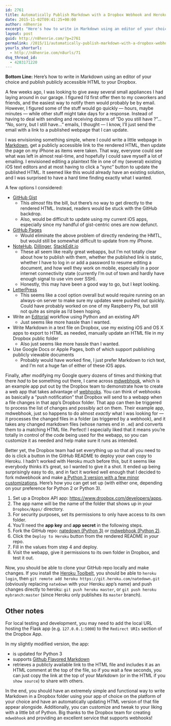```yaml
---
id: 2761
title: Automatically Publish Markdown with a Dropbox Webhook and Heroku
date: 2015-11-02T09:41:25+00:00
author: n8henrie
excerpt: "Here's how to write in Markdown using an editor of your choice and publish  publicly accessible HTML to your Dropbox."
layout: post
guid: http://n8henrie.com/?p=2761
permalink: /2015/11/automatically-publish-markdown-with-a-dropbox-webhook-and-heroku/
yourls_shorturl:
  - http://n8henrie.com/n8urls/71
dsq_thread_id:
  - 4283171220
---
```

**Bottom Line:** Here&#8217;s how to write in Markdown using an editor of your choice and publish publicly accessible HTML to your Dropbox.<!--more-->

A few weeks ago, I was looking to give away several small appliances I had laying around in our garage. I figured I&#8217;d first offer then to my coworkers and friends, and the easiest way to notify them would probably be by email. However, I figured some of the stuff would go quickly &#8212; hours, maybe minutes &#8212; while other stuff might take days for a response. Instead of having to deal with sending and receiving dozens of &#8220;Do you still have ?&#8221;&#8230; &#8220;No, sorry, but I still have&#8230;&#8221; emails, I thought &#8212; I know, I&#8217;ll just send the email with a link to a published webpage that I can update.

I was envisioning something simple, where I could write a little webpage in <a href="https://daringfireball.net/projects/markdown/" target="_blank" title="Daring Fireball: Markdown">Markdown</a>, get a publicly accessible link to the rendered HTML, then update the page on my iPhone as items were taken. That way, everyone could see what was left in almost real-time, and hopefully I could save myself a lot of emailing. I envisioned editing a plaintext file in one of my (several) existing iOS text editors and at most having to click a &#8220;sync&#8221; button to update the published HTML. It seemed like this would already have an existing solution, and I was surprised to have a hard time finding exactly what I wanted.

A few options I considered:

  * <a href="https://gist.github.com/" target="_blank">GitHub Gist</a> 
      * This _almost_ fits the bill, but there&#8217;s no way to get directly to the rendered HTML. Instead, readers would be stuck with the GitHub backdrop.
      * Also, would be difficult to update using my current iOS apps, especially since my handful of gist-centric ones are now defunct.
  * <a href="https://pages.github.com/" target="_blank">GitHub Pages</a> 
      * Would eliminate the above problem of directly rendering the HMTL, but would still be somewhat difficult to update from my iPhone.
  * <a href="https://notehub.org" target="_blank">NoteHub</a>, <a href="http://dillinger.io" target="_blank">Dillinger</a>, <a href="https://stackedit.io" target="_blank">StackEdit.io</a> 
      * These all seem like really great webapps, but I&#8217;m not totally clear about how to publish with them, whether the published link is static, whether I have to log in or add a password to resume editing a document, and how well they work on mobile, especially in a poor internet connectivity state (currently I&#8217;m out of town and hardly have enough signal to use vim over SSH).
      * Honestly, this may have been a good way to go, but I kept looking.
  * <a href="https://github.com/an0/Letterpress" target="_blank">LetterPress</a> 
      * This seems like a cool option overall but would require running on an always-on server to make sure my updates were pushed out quickly. Could have probably worked on one of my Raspberry Pis, but still not quite as simple as I&#8217;d been hoping.
  * Write an <a href="https://itunes.apple.com/us/app/editorial/id673907758?mt=8&uo=4&at=10l5H6" target="_blank" title="Editorial">Editorial</a> workflow using Python and an existing API 
      * Just seems like more hassle than I wanted.
  * Write Markdown in a text file on Dropbox, use my existing iOS and OS X apps to export to HTML as needed, manually update an HTML file in my Dropbox public folder 
      * Also just seems like more hassle than I wanted.
  * Use Google Docs or Apple Pages, both of which support publishing publicly viewable documents 
      * Probably would have worked fine, I just prefer Markdown to rich text, and I&#8217;m not a huge fan of either of these iOS apps.

Finally, after modifying my Google query dozens of times and thinking that there _had_ to be something out there, I came across <a href="https://github.com/dropbox/mdwebhook" target="_blank">mdwebhook</a>, which is an example app put out by the Dropbox team to demonstrate how to create a web app that takes advantage of <a href="https://www.dropbox.com/developers/reference/webhooks#tutorial" target="_blank">webhooks</a>. You can think of webhooks as basically a &#8220;push notification&#8221; that Dropbox will send to a webapp when a file changes in that app&#8217;s Dropbox folder. That app can then be triggered to process the list of changes and possibly act on them. Their example app, mdwebhook, just so happens to do almost _exactly_ what I was looking for &#8212; it processes the changed files in a folder (as triggered by a webhook), and it takes any changed markdown files (whose names end in `.md`) and converts them to a matching HTML file. Perfect! I especially liked that it means you&#8217;re totally in control of the code being used for the webapp, so you can customize it as needed and help make sure it runs as intended.

Better yet, the Dropbox team had set everything up so that all you need to do is click a button in the GitHub README to deploy your own copy to Heroku. I hadn&#8217;t worked with Heroku much before this, but it seems like everybody thinks it&#8217;s great, so I wanted to give it a shot. It ended up being surprisingly easy to do, and in fact it worked well enough that I decided to fork mdwebhook and make <a href="https://github.com/n8henrie/natedown" target="_blank">a Python 3 version with a few minor customizations</a>. Here&#8217;s how you can get set up (with either one, depending on your preference for Python 2 or Python 3).

  1. Set up a Dropbox API app: <https://www.dropbox.com/developers/apps>.
  2. The app name will be the name of the folder that shows up in your `Dropbox/Apps/` directory.
  3. For security purposes, set its permissions to only have access to its own folder.
  4. You&#8217;ll need the **app key** and **app secret** in the following steps.
  5. Fork the GitHub repo: <a href="https://github.com/n8henrie/natedown" target="_blank">natedown (Python 3)</a> or <a href="https://github.com/dropbox/mdwebhook" target="_blank">mdwebhook (Python 2)</a>.
  6. Click the `Deploy to Heroku` button from the rendered README in _your_ repo.
  7. Fill in the values from step 4 and deploy.
  8. Visit the webapp, give it permissions to its own folder in Dropbox, and test it out.

Now, you should be able to clone your GitHub repo locally and make changes. If you install the <a href="https://toolbelt.heroku.com" target="_blank">Heroku Toolbelt</a>, you should be able to `heroku login`, then `git remote add heroku https://git.heroku.com/natedown.git` (obviously replacing `natedown` with your Heroku app&#8217;s name) and push changes directly to heroku: `git push heroku master`, or `git push heroku mybranch:master` (since Heroku only publishes its `master` branch).

## Other notes

For local testing and development, you may need to add the local URL hosting the Flask app (e.g. `127.0.0.1:5000`) to the `Redirect URIs` section of the Dropbox App.

In my slightly modified version, the app:

  * is updated for Python 3
  * supports <a href="https://help.github.com/articles/github-flavored-markdown/" target="_blank" title="GitHub Flavored Markdown - User Documentation - GitHub Help">Github Flavored Markdown</a>
  * retrieves a publicly available link to the HTML file and includes it as an HTML comment at the top of the file, so if you wait a few seconds, you can just copy the link at the top of your Markdown (or in the HTML if you `show source`) to share with others. 

In the end, you should have an extremely simple and functional way to write Markdown in a Dropbox folder using your app of choice on the platform of your choice and have an automatically updating HTML version of that file appear alongside. Additionally, you can customize and tweak to your liking with a little bit of Python. Big thanks to the Dropbox team for creating `mdwebhook` and providing an excellent service that supports webhooks!